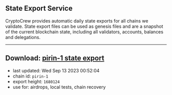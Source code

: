 ## State Export Service
CryptoCrew provides automatic daily state exports for all chains we validate. State export files can be used as genesis files and are a snapshot of the current blockchain state, including all validators, accounts, balances and delegations.

---
**Download: [pirin-1 state export](https://dl.ccvalidators.com/SERVICE/nolus/pirin-1_export_1680124.json)**
---

- last updated: Wed Sep 13 2023 00:52:04
- chain id: `pirin-1`
- export height: `1680124`
- use for: airdrops, local tests, chain recovery
